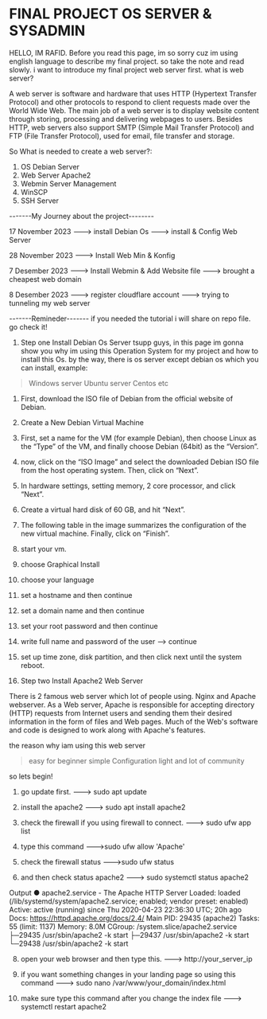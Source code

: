 # FINAL PROJECT OS SERVER & SYSADMIN
HELLO, IM RAFID.
Before you read this page, im so sorry cuz im using english language to describe my final project. so take the note and read slowly.
i want to introduce my final project web server first.
what is web server?

A web server is software and hardware that uses HTTP (Hypertext Transfer Protocol) and other protocols to respond to client requests made over the World Wide Web. 
The main job of a web server is to display website content through storing, processing and delivering webpages to users. 
Besides HTTP, web servers also support SMTP (Simple Mail Transfer Protocol) and FTP (File Transfer Protocol), used for email, file transfer and storage.

So What is needed to create a web server?:
1. OS Debian Server
2. Web Server Apache2
3. Webmin Server Management
4. WinSCP
5. SSH Server


-------My Journey about the project--------


17 November 2023
---> install Debian Os 
---> install & Config Web Server

28 November 2023
---> Install Web Min & Konfig 

7 Desember 2023
---> Install Webmin & Add Website file
---> brought a cheapest web domain

8 Desember 2023
---> register cloudflare account
---> trying to tunneling my web server 

-------Remineder-------
if you needed the tutorial i will share on repo file. go check it!

1. Step one Install Debian Os Server
tsupp guys, in this page im gonna show you why im using this Operation System for my project and how to install this Os.
by the way, there is os server except debian os which you can install, example:

> Windows server
> Ubuntu server
> Centos
> etc


1. First, download the ISO file of Debian from the official website of Debian.

2. Create a New Debian Virtual Machine

3. First, set a name for the VM (for example Debian), then choose Linux
   as the “Type” of the VM, and finally choose Debian (64bit) as the “Version”.

4. now, click on the “ISO Image” and select the downloaded Debian ISO file
   from the host operating system. Then, click on “Next”.

5. In hardware settings, setting memory, 2 core processor, and click “Next”.

6. Create a virtual hard disk of 60 GB, and hit “Next”.

7. The following table in the image summarizes the configuration of the new virtual machine. Finally, click on “Finish”.

8. start your vm.

9. choose Graphical Install

10. choose your language

11. set a hostname and then continue

12. set a domain name and then continue

13. set your root password and then continue

14. write full name and password of the user --> continue

15. set up time zone, disk partition, and then click next until the system reboot.   

2. Step two Install Apache2 Web Server

There is 2 famous web server which lot of people using. Nginx and Apache webserver.
As a Web server, Apache is responsible for accepting directory (HTTP) requests from Internet users and 
sending them their desired information in the form of files and Web pages. 
Much of the Web's software and code is designed to work along with Apache's features.

the reason why iam using this web server
> easy for beginner
> simple Configuration
> light and lot of community 

so lets begin!

1. go update first.
---> sudo apt update

2. install the apache2
---> sudo apt install apache2

3. check the firewall if you using firewall to connect.
---> sudo ufw app list

4. type this command
--->sudo ufw allow 'Apache'

5. check the firewall status
--->sudo ufw status

6. and then check status apache2
---> sudo systemctl status apache2
   
  Output
● apache2.service - The Apache HTTP Server
     Loaded: loaded (/lib/systemd/system/apache2.service; enabled; vendor preset: enabled)
     Active: active (running) since Thu 2020-04-23 22:36:30 UTC; 20h ago
       Docs: https://httpd.apache.org/docs/2.4/
   Main PID: 29435 (apache2)
      Tasks: 55 (limit: 1137)
     Memory: 8.0M
     CGroup: /system.slice/apache2.service
             ├─29435 /usr/sbin/apache2 -k start
             ├─29437 /usr/sbin/apache2 -k start
             └─29438 /usr/sbin/apache2 -k start

8. open your web browser and then type this.
---> http://your_server_ip
 
9. if you want something changes in your landing page so using this command
---> sudo nano /var/www/your_domain/index.html

10. make sure type this command after you change the index file
---> systemctl restart apache2
